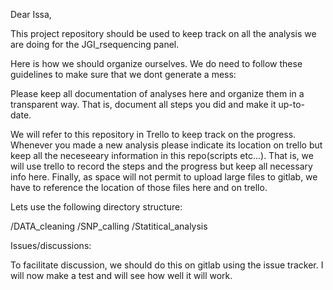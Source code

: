 Dear Issa,

This project repository should be used to keep track on all the analysis we are doing for the JGI_rsequencing panel.

Here is how we should organize ourselves. We do need to follow these guidelines to make sure that we dont generate a mess:

Please keep all documentation of analyses here and organize them in a transparent way. That is, document all steps you did and make it up-to-date.

We will refer to this repository in Trello to keep track on the progress. Whenever you made a new analysis please indicate its location on trello
but keep all the neceseeary information in this repo(scripts etc...).
That is, we will use trello to record the steps and the progress but keep all necessary info here.
Finally, as space will not permit to upload large files to gitlab, we have to reference the location of those files here and on trello.

Lets use the following directory structure:

/DATA_cleaning
/SNP_calling
/Statitical_analysis

Issues/discussions:

To facilitate discussion, we should do this on gitlab using the issue tracker. I will now make a test and will see how well it will work.